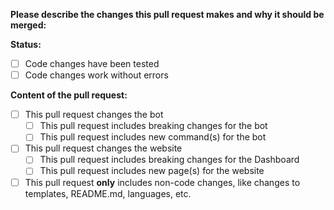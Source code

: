 **Please describe the changes this pull request makes and why it should be merged:**


**Status:**

- [ ] Code changes have been tested
- [ ] Code changes work without errors

**Content of the pull request:**  

- [ ] This pull request changes the bot
  - [ ] This pull request includes breaking changes for the bot
  - [ ] This pull request includes new command(s) for the bot

- [ ] This pull request changes the website
  - [ ] This pull request includes breaking changes for the Dashboard
  - [ ] This pull request includes new page(s) for the website

- [ ] This pull request **only** includes non-code changes, like changes to templates, README.md, languages, etc.
